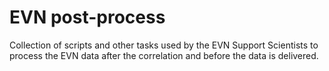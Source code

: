 
# EVN post-process

Collection of scripts and other tasks used by the EVN Support Scientists to process the EVN data after the correlation and before the data is delivered.


